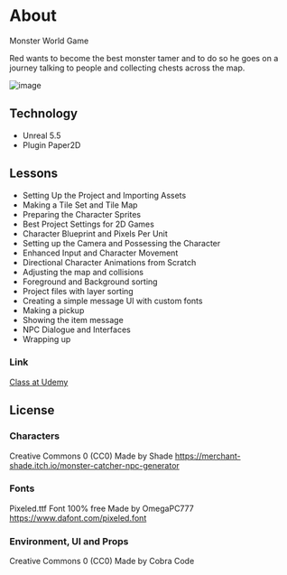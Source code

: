 # About 

Monster World Game

Red wants to become the best monster tamer and to do so he goes on a journey talking to people and collecting chests across the map.

![image](https://github.com/user-attachments/assets/2d68cfcb-c79c-4bd9-b6be-db4693af25a2)


## Technology

- Unreal 5.5
- Plugin Paper2D

## Lessons

- Setting Up the Project and Importing Assets
- Making a Tile Set and Tile Map
- Preparing the Character Sprites
- Best Project Settings for 2D Games
- Character Blueprint and Pixels Per Unit
- Setting up the Camera and Possessing the Character
- Enhanced Input and Character Movement
- Directional Character Animations from Scratch
- Adjusting the map and collisions
- Foreground and Background sorting
- Project files with layer sorting
- Creating a simple message UI with custom fonts
- Making a pickup
- Showing the item message
- NPC Dialogue and Interfaces
- Wrapping up

### Link

[Class at Udemy](https://www.udemy.com/course/unreal-2d-top-down/learn/lecture/45563489#announcements)

## License
### Characters

Creative Commons 0 (CC0)
Made by Shade
https://merchant-shade.itch.io/monster-catcher-npc-generator

### Fonts

Pixeled.ttf Font
100% free
Made by OmegaPC777
https://www.dafont.com/pixeled.font

### Environment, UI and Props
Creative Commons 0 (CC0)
Made by Cobra Code
